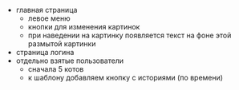 * главная страница
    * левое меню
    * кнопки для изменения картинок
    * при наведении на картинку появляется текст на фоне этой размытой картинки
* страница логина
* отдельно взятые пользователи
    * сначала 5 котов
    * к шаблону добавляем кнопку с историями (по времени)